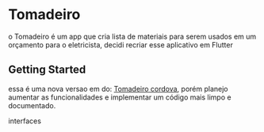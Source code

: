# Tomadeiro
 
 o Tomadeiro é um app que cria lista de materiais para serem usados em um orçamento para o eletricista, decidi recriar esse aplicativo em Flutter
 
## Getting Started

essa é uma nova versao em do: [Tomadeiro cordova](https://github.com/gvpassos/Tomadeiro), porém planejo aumentar as funcionalidades e implementar um código mais limpo e documentado.



interfaces 
